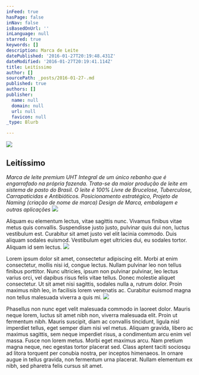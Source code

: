 ```yaml
---
inFeed: true
hasPage: false
inNav: false
isBasedOnUrl: ''
inLanguage: null
starred: true
keywords: []
description: Marca de Leite
datePublished: '2016-01-27T20:19:48.431Z'
dateModified: '2016-01-27T20:19:41.114Z'
title: Leitíssimo
author: []
sourcePath: _posts/2016-01-27-.md
published: true
authors: []
publisher:
  name: null
  domain: null
  url: null
  favicon: null
_type: Blurb

---
```

![](https://s3-us-west-2.amazonaws.com/the-grid-img/p/dc2ad0b743d5467cdf16b4fb462390d5a79b820c.jpg)

## Leitíssimo

_Marca de leite premium UHT Integral de um único rebanho que é engarrafado na própria fazenda. Trata-se da maior produção de leite em sistema de pasto do Brasil. O leite é 100% Livre de Brucelose, Tuberculose, Carrapaticidas e Antibióticos. Posicionamento estratégico, Projeto de Naming (criação de nome de marca) Design de Marca, embalagem e outras aplicações_
![](https://s3-us-west-2.amazonaws.com/the-grid-img/p/ee997bab0dd474b056acff213187d7f690b132c3.jpg)

Aliquam eu elementum lectus, vitae sagittis nunc. Vivamus finibus vitae metus quis convallis. Suspendisse justo justo, pulvinar quis dui non, luctus vestibulum est. Curabitur sit amet justo vel elit lacinia commodo. Duis aliquam sodales euismod. Vestibulum eget ultricies dui, eu sodales tortor. Aliquam id sem lectus.
![](https://imgflo.herokuapp.com/graph/vahj1ThiexotieMo/7b51c6960c66b338d3952f02d934df9b/passthrough.jpg?height=600&input=https%3A%2F%2Fs3-us-west-2.amazonaws.com%2Fthe-grid-img%2Fp%2F8643636ce493f35cf8318442c141ec352e1287f0.jpg)

Lorem ipsum dolor sit amet, consectetur adipiscing elit. Morbi at enim consectetur, mollis nisi id, congue lectus. Nullam pulvinar leo non tellus finibus porttitor. Nunc ultricies, ipsum non pulvinar pulvinar, leo lectus varius orci, vel dapibus risus felis vitae tellus. Donec molestie aliquet consectetur. Ut sit amet nisi sagittis, sodales nulla a, rutrum dolor. Proin maximus nibh leo, in facilisis lorem venenatis ac. Curabitur euismod magna non tellus malesuada viverra a quis mi.
![](https://the-grid-user-content.s3-us-west-2.amazonaws.com/894bf535-6cae-4930-b641-5cc7f0b1bd89.jpg)

Phasellus non nunc eget velit malesuada commodo in laoreet dolor. Mauris neque lorem, luctus sit amet nibh non, viverra malesuada elit. Proin ut fermentum nibh. Mauris suscipit, diam ac convallis tincidunt, ligula nisl imperdiet tellus, eget semper diam nisi vel metus. Aliquam gravida, libero ac maximus sagittis, sem neque imperdiet risus, a condimentum arcu enim vel massa. Fusce non lorem metus. Morbi eget maximus arcu. Nam pretium magna neque, nec egestas tortor placerat sed. Class aptent taciti sociosqu ad litora torquent per conubia nostra, per inceptos himenaeos. In ornare augue in tellus gravida, non fermentum urna placerat. Nullam elementum ex nibh, sed pharetra felis cursus sit amet.